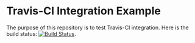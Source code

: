 Travis-CI Integration Example
=============================

The purpose of this repository is to test Travis-CI integration. Here is the build status: [![Build Status](https://travis-ci.org/radium226/example-travis.svg?branch=master)](https://travis-ci.org/radium226/example-travis). 
